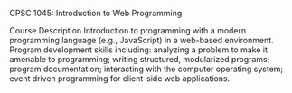 CPSC 1045: Introduction to Web Programming  

Course Description
Introduction to programming with a modern programming language (e.g., JavaScript) in a web-based environment. Program development skills including: analyzing a problem to make it amenable to programming; writing structured, modularized programs; program documentation; interacting with the computer operating system; event driven programming for client-side web applications.
